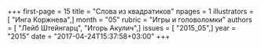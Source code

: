 +++
first-page = 15
title = "Слова из квадратиков"
npages = 1
illustrators = [ "Инга Коржнева",]
month = "05"
rubric = "Игры и головоломки"
authors = [ "Лейб Штейнгарц", "Игорь Акулич",]
issues = [ "2015_05",]
year = "2015"
date = "2017-04-24T15:37:58+03:00"
+++
